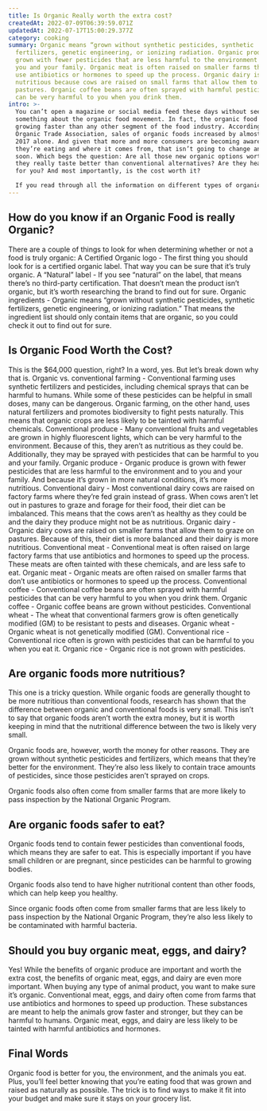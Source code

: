 ```yaml
---
title: Is Organic Really worth the extra cost?
createdAt: 2022-07-09T06:39:59.071Z
updatedAt: 2022-07-17T15:00:29.377Z
category: cooking
summary: Organic means “grown without synthetic pesticides, synthetic
  fertilizers, genetic engineering, or ionizing radiation. Organic produce is
  grown with fewer pesticides that are less harmful to the environment and to
  you and your family. Organic meat is often raised on smaller farms that don’t
  use antibiotics or hormones to speed up the process. Organic dairy is more
  nutritious because cows are raised on small farms that allow them to graze on
  pastures. Organic coffee beans are often sprayed with harmful pesticides that
  can be very harmful to you when you drink them.
intro: >-
  You can’t open a magazine or social media feed these days without seeing
  something about the organic food movement. In fact, the organic food market is
  growing faster than any other segment of the food industry. According to the
  Organic Trade Association, sales of organic foods increased by almost 10% in
  2017 alone. And given that more and more consumers are becoming aware of what
  they’re eating and where it comes from, that isn’t going to change anytime
  soon. Which begs the question: Are all those new organic options worth it? Do
  they really taste better than conventional alternatives? Are they healthier
  for you? And most importantly, is the cost worth it? 

  If you read through all the information on different types of organic foods and their benefits, you might be feeling a little overwhelmed right now. That’s totally normal! But don’t fret—we have you covered with everything you need to know about whether or not organic is worth its hefty price tag.
---
```


## How do you know if an Organic Food is really Organic?

There are a couple of things to look for when determining whether or not a food is truly organic: A Certified Organic logo - The first thing you should look for is a certified organic label. That way you can be sure that it’s truly organic. A “Natural” label - If you see “natural” on the label, that means there’s no third-party certification. That doesn’t mean the product isn’t organic, but it’s worth researching the brand to find out for sure. Organic ingredients - Organic means “grown without synthetic pesticides, synthetic fertilizers, genetic engineering, or ionizing radiation.” That means the ingredient list should only contain items that are organic, so you could check it out to find out for sure.

## Is Organic Food Worth the Cost?

This is the $64,000 question, right? In a word, yes. But let’s break down why that is. Organic vs. conventional farming - Conventional farming uses synthetic fertilizers and pesticides, including chemical sprays that can be harmful to humans. While some of these pesticides can be helpful in small doses, many can be dangerous. Organic farming, on the other hand, uses natural fertilizers and promotes biodiversity to fight pests naturally. This means that organic crops are less likely to be tainted with harmful chemicals.
Conventional produce - Many conventional fruits and vegetables are grown in highly fluorescent lights, which can be very harmful to the environment. Because of this, they aren’t as nutritious as they could be. Additionally, they may be sprayed with pesticides that can be harmful to you and your family. Organic produce - Organic produce is grown with fewer pesticides that are less harmful to the environment and to you and your family. And because it’s grown in more natural conditions, it’s more nutritious.
Conventional dairy - Most conventional dairy cows are raised on factory farms where they’re fed grain instead of grass. When cows aren’t let out in pastures to graze and forage for their food, their diet can be imbalanced. This means that the cows aren’t as healthy as they could be and the dairy they produce might not be as nutritious. Organic dairy - Organic dairy cows are raised on smaller farms that allow them to graze on pastures. Because of this, their diet is more balanced and their dairy is more nutritious.
Conventional meat - Conventional meat is often raised on large factory farms that use antibiotics and hormones to speed up the process. These meats are often tainted with these chemicals, and are less safe to eat. Organic meat - Organic meats are often raised on smaller farms that don’t use antibiotics or hormones to speed up the process.
Conventional coffee - Conventional coffee beans are often sprayed with harmful pesticides that can be very harmful to you when you drink them. Organic coffee - Organic coffee beans are grown without pesticides.
Conventional wheat - The wheat that conventional farmers grow is often genetically modified (GM) to be resistant to pests and diseases. Organic wheat - Organic wheat is not genetically modified (GM).
Conventional rice - Conventional rice often is grown with pesticides that can be harmful to you when you eat it. Organic rice - Organic rice is not grown with pesticides.

## Are organic foods more nutritious?

This one is a tricky question. While organic foods are generally thought to be more nutritious than conventional foods, research has shown that the difference between organic and conventional foods is very small. This isn’t to say that organic foods aren’t worth the extra money, but it is worth keeping in mind that the nutritional difference between the two is likely very small.

Organic foods are, however, worth the money for other reasons. They are grown without synthetic pesticides and fertilizers, which means that they’re better for the environment. They’re also less likely to contain trace amounts of pesticides, since those pesticides aren’t sprayed on crops.

Organic foods also often come from smaller farms that are more likely to pass inspection by the National Organic Program.

## Are organic foods safer to eat?

Organic foods tend to contain fewer pesticides than conventional foods, which means they are safer to eat. This is especially important if you have small children or are pregnant, since pesticides can be harmful to growing bodies.

Organic foods also tend to have higher nutritional content than other foods, which can help keep you healthy.

Since organic foods often come from smaller farms that are less likely to pass inspection by the National Organic Program, they’re also less likely to be contaminated with harmful bacteria.

## Should you buy organic meat, eggs, and dairy?

Yes! While the benefits of organic produce are important and worth the extra cost, the benefits of organic meat, eggs, and dairy are even more important. When buying any type of animal product, you want to make sure it’s organic.
Conventional meat, eggs, and dairy often come from farms that use antibiotics and hormones to speed up production. These substances are meant to help the animals grow faster and stronger, but they can be harmful to humans. Organic meat, eggs, and dairy are less likely to be tainted with harmful antibiotics and hormones.

## Final Words

Organic food is better for you, the environment, and the animals you eat. Plus, you’ll feel better knowing that you’re eating food that was grown and raised as naturally as possible. The trick is to find ways to make it fit into your budget and make sure it stays on your grocery list.
